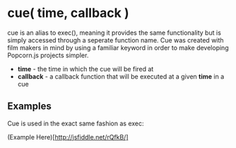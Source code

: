cue( time, callback )
=====================

cue is an alias to exec(), meaning it provides the same functionality but is simply accessed through a seperate function name.  Cue was created with film makers in mind by using a familiar keyword in order to make developing Popcorn.js projects simpler.

* **time** - the time in which the cue will be fired at
* **callback** - a callback function that will be executed at a given **time** in a cue

Examples
--------------------

Cue is used in the exact same fashion as exec:

(Example Here)[http://jsfiddle.net/rQfkB/]
